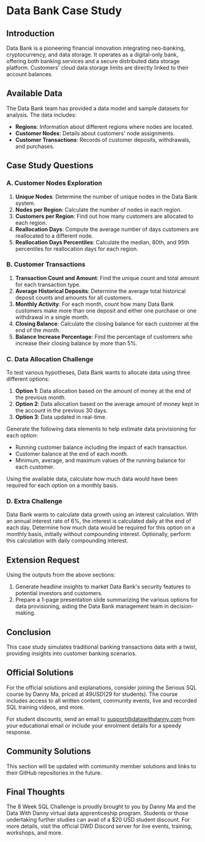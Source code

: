 # Data Bank Case Study

## Introduction
Data Bank is a pioneering financial innovation integrating neo-banking, cryptocurrency, and data storage. It operates as a digital-only bank, offering both banking services and a secure distributed data storage platform. Customers' cloud data storage limits are directly linked to their account balances.

## Available Data
The Data Bank team has provided a data model and sample datasets for analysis. The data includes:

- **Regions**: Information about different regions where nodes are located.
- **Customer Nodes**: Details about customers' node assignments.
- **Customer Transactions**: Records of customer deposits, withdrawals, and purchases.

## Case Study Questions

### A. Customer Nodes Exploration
1. **Unique Nodes**: Determine the number of unique nodes in the Data Bank system.
2. **Nodes per Region**: Calculate the number of nodes in each region.
3. **Customers per Region**: Find out how many customers are allocated to each region.
4. **Reallocation Days**: Compute the average number of days customers are reallocated to a different node.
5. **Reallocation Days Percentiles**: Calculate the median, 80th, and 95th percentiles for reallocation days for each region.

### B. Customer Transactions
1. **Transaction Count and Amount**: Find the unique count and total amount for each transaction type.
2. **Average Historical Deposits**: Determine the average total historical deposit counts and amounts for all customers.
3. **Monthly Activity**: For each month, count how many Data Bank customers make more than one deposit and either one purchase or one withdrawal in a single month.
4. **Closing Balance**: Calculate the closing balance for each customer at the end of the month.
5. **Balance Increase Percentage**: Find the percentage of customers who increase their closing balance by more than 5%.

### C. Data Allocation Challenge
To test various hypotheses, Data Bank wants to allocate data using three different options:
1. **Option 1**: Data allocation based on the amount of money at the end of the previous month.
2. **Option 2**: Data allocation based on the average amount of money kept in the account in the previous 30 days.
3. **Option 3**: Data updated in real-time.

Generate the following data elements to help estimate data provisioning for each option:
- Running customer balance including the impact of each transaction.
- Customer balance at the end of each month.
- Minimum, average, and maximum values of the running balance for each customer.

Using the available data, calculate how much data would have been required for each option on a monthly basis.

### D. Extra Challenge
Data Bank wants to calculate data growth using an interest calculation. With an annual interest rate of 6%, the interest is calculated daily at the end of each day. Determine how much data would be required for this option on a monthly basis, initially without compounding interest. Optionally, perform this calculation with daily compounding interest.

## Extension Request
Using the outputs from the above sections:
1. Generate headline insights to market Data Bank's security features to potential investors and customers.
2. Prepare a 1-page presentation slide summarizing the various options for data provisioning, aiding the Data Bank management team in decision-making.

## Conclusion
This case study simulates traditional banking transactions data with a twist, providing insights into customer banking scenarios.

## Official Solutions
For the official solutions and explanations, consider joining the Serious SQL course by Danny Ma, priced at $49 USD ($29 for students). The course includes access to all written content, community events, live and recorded SQL training videos, and more.

For student discounts, send an email to support@datawithdanny.com from your educational email or include your enrolment details for a speedy response.

## Community Solutions
This section will be updated with community member solutions and links to their GitHub repositories in the future.

## Final Thoughts
The 8 Week SQL Challenge is proudly brought to you by Danny Ma and the Data With Danny virtual data apprenticeship program. Students or those undertaking further studies can avail of a $20 USD student discount. For more details, visit the official DWD Discord server for live events, training, workshops, and more.


